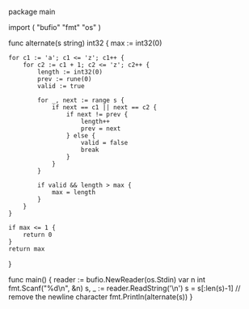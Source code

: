 package main

import (
	"bufio"
	"fmt"
	"os"
)

func alternate(s string) int32 {
	max := int32(0)
	
	for c1 := 'a'; c1 <= 'z'; c1++ {
		for c2 := c1 + 1; c2 <= 'z'; c2++ {
			length := int32(0)
			prev := rune(0)
			valid := true

			for _, next := range s {
				if next == c1 || next == c2 {
					if next != prev {
						length++
						prev = next
					} else {
						valid = false
						break
					}
				}
			}

			if valid && length > max {
				max = length
			}
		}
	}
	
	if max <= 1 {
		return 0
	}
	return max
}

func main() {
	reader := bufio.NewReader(os.Stdin)
	var n int
	fmt.Scanf("%d\n", &n)
	s, _ := reader.ReadString('\n')
	s = s[:len(s)-1] // remove the newline character
	fmt.Println(alternate(s))
}
